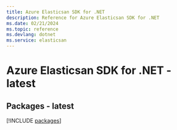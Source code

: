 ```yaml
---
title: Azure Elasticsan SDK for .NET
description: Reference for Azure Elasticsan SDK for .NET
ms.date: 02/21/2024
ms.topic: reference
ms.devlang: dotnet
ms.service: elasticsan
---
```

# Azure Elasticsan SDK for .NET - latest
## Packages - latest
[!INCLUDE [packages](elasticsan-index.md)]
